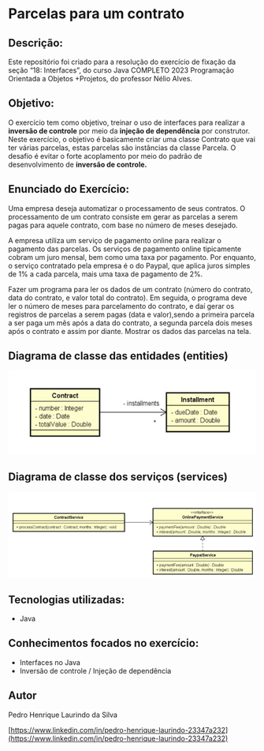
# Parcelas para um contrato

## Descrição:

Este repositório foi criado para a resolução do exercício de fixação da seção “18: Interfaces”, do curso Java COMPLETO 2023 Programação Orientada a Objetos +Projetos, do professor Nélio Alves.

## Objetivo:

O exercício tem como objetivo, treinar o uso de interfaces para realizar a **inversão de controle** por meio da **injeção de dependência** por construtor. Neste exercício, o objetivo é basicamente criar uma classe Contrato que vai ter várias parcelas, estas parcelas são instâncias da classe Parcela. O desafio é evitar o forte acoplamento por meio do padrão de desenvolvimento de **inversão de controle.**

## Enunciado do Exercício:

Uma empresa deseja automatizar o processamento de seus contratos. O processamento de um contrato consiste em gerar as parcelas a serem pagas para aquele contrato, com base no número de meses desejado.

A empresa utiliza um serviço de pagamento online para realizar o pagamento das parcelas. Os serviços de pagamento online tipicamente cobram um juro mensal, bem como uma taxa por pagamento. Por enquanto, o serviço contratado pela empresa é o do Paypal, que aplica juros simples de 1% a cada parcela, mais uma taxa de pagamento de 2%.

Fazer um programa para ler os dados de um contrato (número do contrato, data do contrato, e valor total do contrato). Em seguida, o programa deve ler o número de meses para parcelamento do contrato, e daí gerar os registros de parcelas a serem pagas (data e valor),sendo a primeira parcela a ser paga um mês após a data do contrato, a segunda parcela dois meses após o contrato e assim por diante. Mostrar os dados das parcelas na tela.

## Diagrama de classe das entidades (entities)

![Captura de tela 2023-08-27 200046.png](assets/Captura_de_tela_2023-08-27_200046.png)

## Diagrama de classe dos serviços (services)

![Captura de tela 2023-08-27 200124.png](assets/Captura_de_tela_2023-08-27_200124.png)

## Tecnologias utilizadas:

- Java

## Conhecimentos focados no exercício:

- Interfaces no Java
- Inversão de controle / Injeção de dependência

## Autor

Pedro Henrique Laurindo da Silva

[https://www.linkedin.com/in/pedro-henrique-laurindo-23347a232](https://www.linkedin.com/in/pedro-henrique-laurindo-23347a232)

